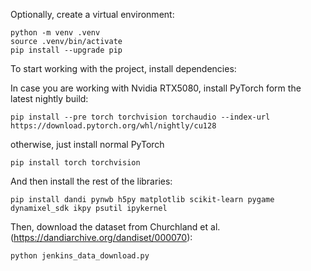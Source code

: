 Optionally, create a virtual environment:

```
python -m venv .venv
source .venv/bin/activate
pip install --upgrade pip
```

To start working with the project, install dependencies:

In case you are working with Nvidia RTX5080, install PyTorch form the latest nightly build:

```
pip install --pre torch torchvision torchaudio --index-url https://download.pytorch.org/whl/nightly/cu128
```

otherwise, just install normal PyTorch

```
pip install torch torchvision
```

And then install the rest of the libraries:

```
pip install dandi pynwb h5py matplotlib scikit-learn pygame dynamixel_sdk ikpy psutil ipykernel
```

Then, download the dataset from Churchland et al. (https://dandiarchive.org/dandiset/000070):

```
python jenkins_data_download.py
```
